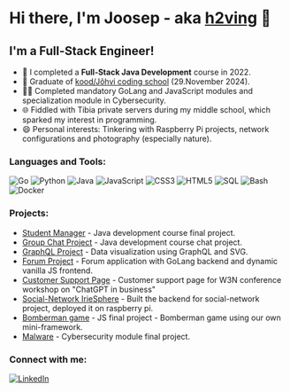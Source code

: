# Hi there, I'm Joosep - aka [h2ving](https://github.com/h2ving) 👋

## I'm a Full-Stack Engineer!

- 🔭 I completed a **Full-Stack Java Development** course in 2022.
- 🌱 Graduate of [kood/Jõhvi coding school](https://kood.tech) (29.November 2024).
- 👨‍💻 Completed mandatory GoLang and JavaScript modules and specialization module in Cybersecurity.
- 🌐 Fiddled with Tibia private servers during my middle school, which sparked my interest in programming.
- 😄 Personal interests: Tinkering with Raspberry Pi projects, network configurations and photography (especially nature).

### Languages and Tools:

![Go](https://img.shields.io/badge/Go-00ADD8?style=for-the-badge&logo=go&logoColor=white)
![Python](https://img.shields.io/badge/Python-3776AB?style=for-the-badge&logo=python&logoColor=white)
![Java](https://img.shields.io/badge/Java-ED8B00?style=for-the-badge&logo=java&logoColor=white)
![JavaScript](https://img.shields.io/badge/JavaScript-F7DF1E?style=for-the-badge&logo=javascript&logoColor=black)
![CSS3](https://img.shields.io/badge/CSS3-1572B6?style=for-the-badge&logo=css3&logoColor=white)
![HTML5](https://img.shields.io/badge/HTML5-E34F26?style=for-the-badge&logo=html5&logoColor=white)
![SQL](https://img.shields.io/badge/SQL-4479A1?style=for-the-badge&logo=mysql&logoColor=white)
![Bash](https://img.shields.io/badge/Bash-4EAA25?style=for-the-badge&logo=gnu-bash&logoColor=white)
![Docker](https://img.shields.io/badge/Docker-2496ED?style=for-the-badge&logo=docker&logoColor=white)

### Projects:

- [Student Manager](https://github.com/h2ving/studentmanager) - Java development course final project.
- [Group Chat Project](https://github.com/h2ving/GroupChatProject) - Java development course chat project.
- [GraphQL Project](https://github.com/h2ving/graphql) - Data visualization using GraphQL and SVG.
- [Forum Project](https://github.com/h2ving/f00rum) - Forum application with GoLang backend and dynamic vanilla JS frontend.
- [Customer Support Page](https://github.com/h2ving/customersupport) - Customer support page for W3N conference workshop on "ChatGPT in business"
- [Social-Network IrieSphere](https://github.com/ecce75/social-network/) - Built the backend for social-network project, deployed it on raspberry pi.
- [Bomberman game](https://github.com/ecce75/bomberman) - JS final project - Bomberman game using our own mini-framework.
- [Malware](https://github.com/h2ving/malware) - Cybersecurity module final project.

### Connect with me:

[![LinkedIn](https://img.shields.io/badge/LinkedIn-h2ving-blue?style=flat-square&logo=linkedin)](https://linkedin.com/in/h2ving)

